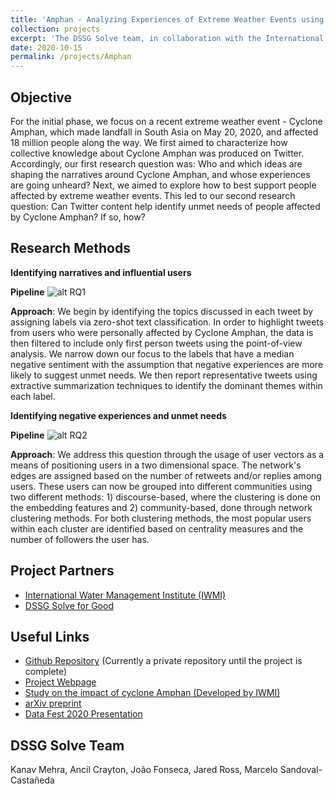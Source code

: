 ```yaml
---
title: 'Amphan - Analyzing Experiences of Extreme Weather Events using Online Data'
collection: projects
excerpt: 'The DSSG Solve team, in collaboration with the International Water Management Institute (IWMI), aims to develop research methodologies that leverage online social media data to better understand the experiences and needs of vulnerable communities affected by natural disasters. This research tool would enable users to tap into the online discourse and social, political, and economic effects of extreme weather events. Through our goal, we hope to derive actionable insights to supplement on-the-ground efforts and help inform critical policy-making processes.'
date: 2020-10-15
permalink: /projects/Amphan
---
```


Objective
------
For the initial phase, we focus on a recent extreme weather event - Cyclone Amphan, which made landfall in South Asia on May 20, 2020, and affected 18 million people along the way. We first aimed to characterize how collective knowledge about Cyclone Amphan was produced on Twitter. Accordingly, our first research question was: Who and which ideas are shaping the narratives around Cyclone Amphan, and whose experiences are going unheard? Next, we aimed to explore how to best support people affected by extreme weather events. This led to our second research question: Can Twitter content help identify unmet needs of people affected by Cyclone Amphan? If so, how?

Research Methods
--------------

<b>Identifying narratives and influential users</b>


<b>Pipeline</b>
![alt RQ1](http://kanav-mehra.github.io/images/rq1_pipeline.jpg)

<b>Approach</b>:
We begin by identifying the topics discussed in each tweet by assigning labels via zero-shot text classification. In order to highlight tweets from users who were personally affected by Cyclone Amphan, the data is then filtered to include only first person tweets using the point-of-view analysis. We narrow down our focus to the labels that have a median negative sentiment with the assumption that negative experiences are more likely to suggest unmet needs. We then report representative tweets using extractive summarization techniques to identify the dominant themes within each label.


<b>Identifying negative experiences and unmet needs</b>


<b>Pipeline</b>
![alt RQ2](http://kanav-mehra.github.io/images/rq2_pipeline.jpg)

<b>Approach</b>:
We address this question through the usage of user vectors as a means of positioning users in a two dimensional space. The network's edges are assigned based on the number of retweets and/or replies among users. These users can now be grouped into different communities using two different methods: 1) discourse-based, where the clustering is done on the embedding features and 2) community-based, done through network clustering methods. For both clustering methods, the most popular users within each cluster are identified based on centrality measures and the number of followers the user has.

Project Partners
------
* [International Water Management Institute (IWMI)](https://www.iwmi.cgiar.org/)
* [DSSG Solve for Good](https://solveforgood.org/)

Useful Links
------
* [Github Repository](https://github.com/kanav-mehra/solve-iwmi) (Currently a private repository until the project is complete)
* [Project Webpage](https://solveforgood.org/proj/35/)
* [Study on the impact of cyclone Amphan (Developed by IWMI)](https://www.iwmi.cgiar.org/2020/05/using-maps-to-save-lives-when-a-super-cyclone-strikes/)
* [arXiv preprint](https://kanav-mehra.github.io/publication/Amphan-2020)
* [Data Fest 2020 Presentation](https://www.youtube.com/watch?v=YtKYIS61i5I)

DSSG Solve Team
-----
Kanav Mehra, Ancil Crayton, João Fonseca, Jared Ross, Marcelo Sandoval-Castañeda